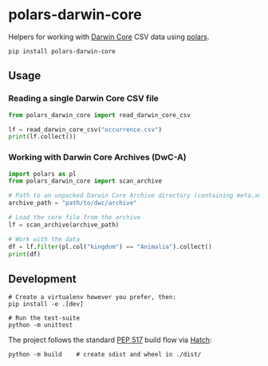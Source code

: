 # polars-darwin-core

Helpers for working with [Darwin Core](https://dwc.tdwg.org/) CSV data using [polars](https://pola.rs/).

```shell
pip install polars-darwin-core
```

## Usage

### Reading a single Darwin Core CSV file

```python
from polars_darwin_core import read_darwin_core_csv

lf = read_darwin_core_csv("occurrence.csv")
print(lf.collect())
```

### Working with Darwin Core Archives (DwC-A)

```python
import polars as pl
from polars_darwin_core import scan_archive

# Path to an unpacked Darwin Core Archive directory (containing meta.xml)
archive_path = "path/to/dwc/archive"

# Load the core file from the archive
lf = scan_archive(archive_path)

# Work with the data
df = lf.filter(pl.col("kingdom") == "Animalia").collect()
print(df)
```

## Development

```shell
# Create a virtualenv however you prefer, then:
pip install -e .[dev]

# Run the test-suite
python -m unittest
```

The project follows the standard [PEP 517](https://peps.python.org/pep-0517/) build flow via [Hatch](https://hatch.pypa.io/):

```shell
python -m build    # create sdist and wheel in ./dist/
```
